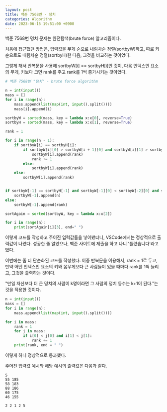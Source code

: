 ```yaml
---
layout: post
title: 백준 7568번 - 덩치
categories: Algorithm
date: 2023-06-15 19:51:00 +0900
---
```

백준 7568번 덩치 문제는 완전탐색(brute force) 알고리즘이다.

처음에 접근했던 방법은, 입력값을 무게 순으로 내림차순 정렬(sortbyW)하고, 따로 키 순으로도 내림차순 정렬(sortbyH)한 다음, 그것을 비교하는 것이었다.

그렇게 해서 반복문을 사용해 sortbyW\[i\] == sortbyH\[i\]인 것이, 다음 인덱스인 요소의 무게, 키보다 크면 rank를 주고 rank를 1씩 증가시키는 것이었다.

```python
# 백준 7568번 "덩치" - brute force algorithm

n = int(input())
mass = []
for i in range(n):
    mass.append(list(map(int, input().split())))
    mass[i].append(i)

sortbyW = sorted(mass, key = lambda x:x[0], reverse=True)
sortbyH = sorted(mass, key = lambda x:x[1], reverse=True)

rank = 1

for i in range(n - 1):
    if sortbyW[i] == sortbyH[i]:
        if sortbyW[i][0] > sortbyW[i + 1][0] and sortbyW[i][1] > sortbyW[i + 1][1]:
            sortbyW[i].append(rank)
            rank += 1
        else:
            sortbyW[i].append(rank)
    else:
        sortbyW[i].append(rank)


if sortbyW[-1] == sortbyH[-1] and sortbyW[-1][0] < sortbyW[-2][0] and sortbyH[-1][1] < sortbyH[-2][1]:
    sortbyW[-1].append(n)
else:
    sortbyW[-1].append(rank)

sortAgain = sorted(sortbyW, key = lambda x:x[2])

for i in range(n):
    print(sortAgain[i][3], end=" ")
```

이렇게 코드를 작성하고 주어진 입력값들을 넣어봤더니, VSCode에서는 정상적으로 출력값이 나왔다. 성공한 줄 알았으나, 백준 사이트에 제출을 하고 나니 '틀렸습니다'라고 떴다.

이번에는 좀 더 단순화된 코드를 작성했다. 이중 반복문을 이용해서, rank = 1로 두고, 만약 어떤 인덱스인 요소의 키와 몸무게보다 큰 사람들이 있을 때마다 rank를 1씩 늘리고, 그것을 출력하는 것이다.

"만일 자신보다 더 큰 덩치의 사람이 k명이라면 그 사람의 덩치 등수는 k+1이 된다."는 것을 적용한 것이다.

```python
n = int(input())
mass = []
for i in range(n):
    mass.append(list(map(int, input().split())))

for i in mass:
    rank = 1
    for j in mass:
        if i[0] < j[0] and i[1] < j[1]:
            rank += 1
    print(rank, end = " ")
```

이렇게 하니 정상적으로 통과했다.

주어진 입력값 예시와 해당 예시의 출력값은 다음과 같다.

```
5
55 185
58 183
88 186
60 175
46 155
```

```
2 2 1 2 5
```

